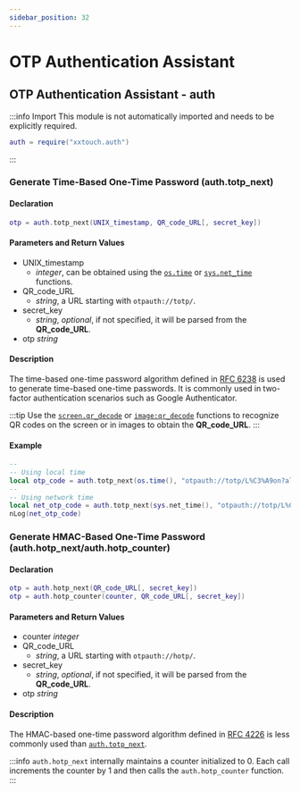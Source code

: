 ```yaml
---
sidebar_position: 32
---
```


# OTP Authentication Assistant

## OTP Authentication Assistant - auth

:::info Import
This module is not automatically imported and needs to be explicitly required.

```lua
auth = require("xxtouch.auth")
```

:::

### Generate Time-Based One-Time Password \(**auth\.totp\_next**\)

#### Declaration

```lua
otp = auth.totp_next(UNIX_timestamp, QR_code_URL[, secret_key])
```

#### Parameters and Return Values

- UNIX_timestamp
  - *integer*, can be obtained using the [`os.time`](https://cloudwu.github.io/lua53doc/manual.html#pdf-os.time) or [`sys.net_time`](./sys.md#get-network-time-sysnet_time) functions.
- QR_code_URL
  - *string*, a URL starting with `otpauth://totp/`.
- secret_key
  - *string*, *optional*, if not specified, it will be parsed from the **QR_code_URL**.
- otp *string*

#### Description

The time-based one-time password algorithm defined in [RFC 6238](https://www.rfc-editor.org/rfc/rfc6238) is used to generate time-based one-time passwords. It is commonly used in two-factor authentication scenarios such as Google Authenticator.

:::tip
Use the [`screen.qr_decode`](./screen.md#-screen-qr-code-recognition-screenqr_decode) or [`image:qr_decode`](./img.md#qr-code-recognition-in-an-image-imageqr_decode) functions to recognize QR codes on the screen or in images to obtain the **QR_code_URL**.
:::

#### Example

```lua title="auth.totp_next"
--
-- Using local time
local otp_code = auth.totp_next(os.time(), "otpauth://totp/L%C3%A9on?algorithm=SHA256&digits=8&period=45&secret=AAAQEAYEAUDAOCAJBIFQYDIOB4")
--
-- Using network time
local net_otp_code = auth.totp_next(sys.net_time(), "otpauth://totp/L%C3%A9on?algorithm=SHA256&digits=8&period=45&secret=AAAQEAYEAUDAOCAJBIFQYDIOB4")
nLog(net_otp_code)
```

### Generate HMAC-Based One-Time Password \(**auth\.hotp\_next/auth\.hotp\_counter**\)

#### Declaration

```lua
otp = auth.hotp_next(QR_code_URL[, secret_key])
otp = auth.hotp_counter(counter, QR_code_URL[, secret_key])
```

#### Parameters and Return Values

- counter *integer*
- QR_code_URL
  - *string*, a URL starting with `otpauth://hotp/`.
- secret_key
  - *string*, *optional*, if not specified, it will be parsed from the **QR_code_URL**.
- otp *string*

#### Description

The HMAC-based one-time password algorithm defined in [RFC 4226](https://www.rfc-editor.org/rfc/rfc4226) is less commonly used than [`auth.totp_next`](#generate-time-based-one-time-password-authtotp_next).

:::info
`auth.hotp_next` internally maintains a counter initialized to 0. Each call increments the counter by 1 and then calls the `auth.hotp_counter` function.
:::

